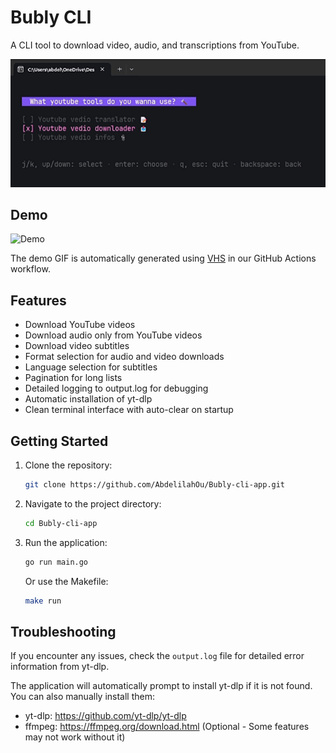 # Bubly CLI

A CLI tool to download video, audio, and transcriptions from YouTube.

<img width="800" src="./preview.gif" />

## Demo

![Demo](bubly-demo.gif)

The demo GIF is automatically generated using [VHS](https://github.com/charmbracelet/vhs) in our GitHub Actions workflow.

## Features

- Download YouTube videos
- Download audio only from YouTube videos
- Download video subtitles
- Format selection for audio and video downloads
- Language selection for subtitles
- Pagination for long lists
- Detailed logging to output.log for debugging
- Automatic installation of yt-dlp
- Clean terminal interface with auto-clear on startup

## Getting Started

1. Clone the repository:
   ```bash
   git clone https://github.com/AbdelilahOu/Bubly-cli-app.git
   ```
2. Navigate to the project directory:
   ```bash
   cd Bubly-cli-app
   ```
3. Run the application:
   ```bash
   go run main.go
   ```
   
   Or use the Makefile:
   ```bash
   make run
   ```

## Troubleshooting

If you encounter any issues, check the `output.log` file for detailed error information from yt-dlp.

The application will automatically prompt to install yt-dlp if it is not found. You can also manually install them:

- yt-dlp: https://github.com/yt-dlp/yt-dlp
- ffmpeg: https://ffmpeg.org/download.html (Optional - Some features may not work without it)

